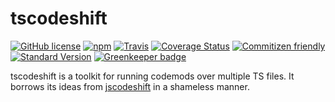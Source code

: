 # tscodeshift

[![GitHub license][license-image]][license-link]
[![npm][npm-image]][npm-link]
[![Travis][ci-image]][ci-link]
[![Coverage Status][coverage-image]][coverage-link]
[![Commitizen friendly][commitizen-image]][commitizen-link]
[![Standard Version][standard-version-image]][standard-version-link]
[![Greenkeeper badge](https://badges.greenkeeper.io/KnisterPeter/tscodeshift.svg)](https://greenkeeper.io/)

tscodeshift is a toolkit for running codemods over multiple TS files.
It borrows its ideas from [jscodeshift](https://github.com/facebook/jscodeshift) in a shameless manner.


[license-image]: https://img.shields.io/github/license/KnisterPeter/tscodeshift.svg
[license-link]: https://github.com/KnisterPeter/tscodeshift
[npm-image]: https://img.shields.io/npm/v/tscodeshift.svg
[npm-link]: https://www.npmjs.com/package/tscodeshift
[ci-image]: https://img.shields.io/travis/KnisterPeter/tscodeshift.svg
[ci-link]: https://travis-ci.org/KnisterPeter/tscodeshift
[coverage-image]: https://coveralls.io/repos/github/KnisterPeter/tscodeshift/badge.svg?branch=master
[coverage-link]: https://coveralls.io/github/KnisterPeter/tscodeshift?branch=master
[commitizen-image]: https://img.shields.io/badge/commitizen-friendly-brightgreen.svg
[commitizen-link]: http://commitizen.github.io/cz-cli/
[standard-version-image]: https://img.shields.io/badge/release-standard%20version-brightgreen.svg
[standard-version-link]: https://github.com/conventional-changelog/standard-version
